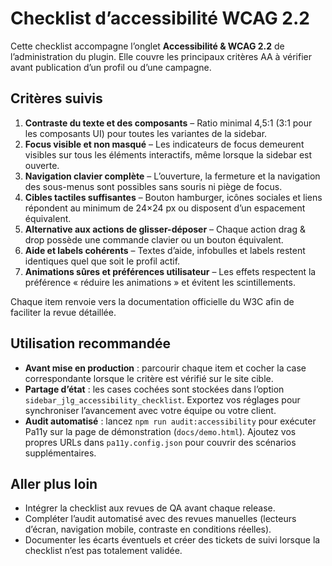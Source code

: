 # Checklist d’accessibilité WCAG 2.2

Cette checklist accompagne l’onglet **Accessibilité & WCAG 2.2** de l’administration du plugin. Elle couvre les principaux critères AA à vérifier avant publication d’un profil ou d’une campagne.

## Critères suivis

1. **Contraste du texte et des composants** – Ratio minimal 4,5:1 (3:1 pour les composants UI) pour toutes les variantes de la sidebar.
2. **Focus visible et non masqué** – Les indicateurs de focus demeurent visibles sur tous les éléments interactifs, même lorsque la sidebar est ouverte.
3. **Navigation clavier complète** – L’ouverture, la fermeture et la navigation des sous-menus sont possibles sans souris ni piège de focus.
4. **Cibles tactiles suffisantes** – Bouton hamburger, icônes sociales et liens répondent au minimum de 24×24 px ou disposent d’un espacement équivalent.
5. **Alternative aux actions de glisser-déposer** – Chaque action drag & drop possède une commande clavier ou un bouton équivalent.
6. **Aide et labels cohérents** – Textes d’aide, infobulles et labels restent identiques quel que soit le profil actif.
7. **Animations sûres et préférences utilisateur** – Les effets respectent la préférence « réduire les animations » et évitent les scintillements.

Chaque item renvoie vers la documentation officielle du W3C afin de faciliter la revue détaillée.

## Utilisation recommandée

- **Avant mise en production** : parcourir chaque item et cocher la case correspondante lorsque le critère est vérifié sur le site cible.
- **Partage d’état** : les cases cochées sont stockées dans l’option `sidebar_jlg_accessibility_checklist`. Exportez vos réglages pour synchroniser l’avancement avec votre équipe ou votre client.
- **Audit automatisé** : lancez `npm run audit:accessibility` pour exécuter Pa11y sur la page de démonstration (`docs/demo.html`). Ajoutez vos propres URLs dans `pa11y.config.json` pour couvrir des scénarios supplémentaires.

## Aller plus loin

- Intégrer la checklist aux revues de QA avant chaque release.
- Compléter l’audit automatisé avec des revues manuelles (lecteurs d’écran, navigation mobile, contraste en conditions réelles).
- Documenter les écarts éventuels et créer des tickets de suivi lorsque la checklist n’est pas totalement validée.
